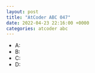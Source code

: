 ```yaml
---
layout: post
title: "AtCoder ABC 047"
date: 2022-04-23 22:16:00 +0000
categories: atcoder abc
---
```

- A:
- B:
- C:
- D: